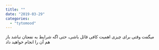 ```yaml
---
title: ""
date: "2019-03-29"
categories: 
  - "tytomood"
---
```


میگفت وقتی برای چیزی اهمیت کافی قائل باشی، حتی اگه شرایط به نفعتان نباشد باز هم آن را انجام خواهید داد
